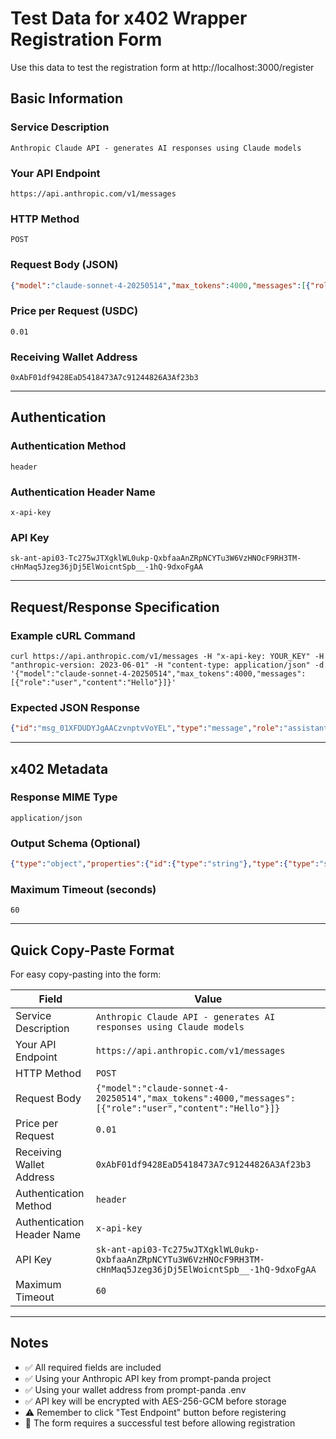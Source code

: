 # Test Data for x402 Wrapper Registration Form

Use this data to test the registration form at http://localhost:3000/register

## Basic Information

### Service Description
```
Anthropic Claude API - generates AI responses using Claude models
```

### Your API Endpoint
```
https://api.anthropic.com/v1/messages
```

### HTTP Method
```
POST
```

### Request Body (JSON)
```json
{"model":"claude-sonnet-4-20250514","max_tokens":4000,"messages":[{"role":"user","content":"Hello"}]}
```

### Price per Request (USDC)
```
0.01
```

### Receiving Wallet Address
```
0xAbF01df9428EaD5418473A7c91244826A3Af23b3
```

---

## Authentication

### Authentication Method
```
header
```

### Authentication Header Name
```
x-api-key
```

### API Key
```
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
```

---

## Request/Response Specification

### Example cURL Command
```
curl https://api.anthropic.com/v1/messages -H "x-api-key: YOUR_KEY" -H "anthropic-version: 2023-06-01" -H "content-type: application/json" -d '{"model":"claude-sonnet-4-20250514","max_tokens":4000,"messages":[{"role":"user","content":"Hello"}]}'
```

### Expected JSON Response
```json
{"id":"msg_01XFDUDYJgAACzvnptvVoYEL","type":"message","role":"assistant","content":[{"type":"text","text":"Hello! How can I help you today?"}],"model":"claude-sonnet-4-20250514","stop_reason":"end_turn","usage":{"input_tokens":10,"output_tokens":13}}
```

---

## x402 Metadata

### Response MIME Type
```
application/json
```

### Output Schema (Optional)
```json
{"type":"object","properties":{"id":{"type":"string"},"type":{"type":"string"},"role":{"type":"string"},"content":{"type":"array"},"model":{"type":"string"},"stop_reason":{"type":"string"},"usage":{"type":"object"}}}
```

### Maximum Timeout (seconds)
```
60
```

---

## Quick Copy-Paste Format

For easy copy-pasting into the form:

| Field | Value |
|-------|-------|
| Service Description | `Anthropic Claude API - generates AI responses using Claude models` |
| Your API Endpoint | `https://api.anthropic.com/v1/messages` |
| HTTP Method | `POST` |
| Request Body | `{"model":"claude-sonnet-4-20250514","max_tokens":4000,"messages":[{"role":"user","content":"Hello"}]}` |
| Price per Request | `0.01` |
| Receiving Wallet Address | `0xAbF01df9428EaD5418473A7c91244826A3Af23b3` |
| Authentication Method | `header` |
| Authentication Header Name | `x-api-key` |
| API Key | `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` |
| Maximum Timeout | `60` |

---

## Notes

- ✅ All required fields are included
- ✅ Using your Anthropic API key from prompt-panda project
- ✅ Using your wallet address from prompt-panda .env
- ✅ API key will be encrypted with AES-256-GCM before storage
- ⚠️ Remember to click "Test Endpoint" button before registering
- 📝 The form requires a successful test before allowing registration
